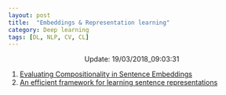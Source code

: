 ```yaml
---
layout: post
title:  "Embeddings & Representation learning"
category: Deep learning
tags: [DL, NLP, CV, CL]
---
```






<center> Update: 19/03/2018_09:03:31</center>

  	
1. [ Evaluating Compositionality in Sentence Embeddings](https://rawgit.com/elbayadm/PaperNotes/master/notes/embeddings/2018-Evaluating-Compositionality-in-Sentence-Embeddings.html)
2. [ An efficient framework for learning sentence representations](https://rawgit.com/elbayadm/PaperNotes/master/notes/embeddings/2018-An-efficient-framework-for-learning-sentence-representations.html)
